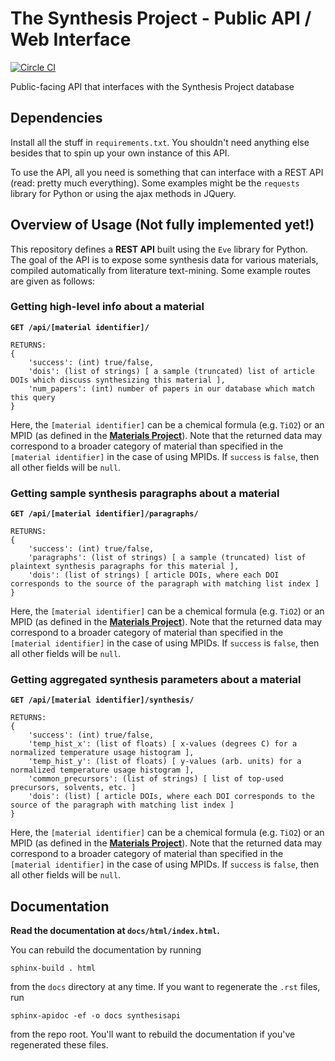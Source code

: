 # The Synthesis Project - Public API / Web Interface
[![Circle CI](https://circleci.com/gh/olivettigroup/synthesis-api.svg?style=svg&circle-token=224606a43088c3248ea1363602b326f8194c9d37)](https://circleci.com/gh/olivettigroup/synthesis-api)

Public-facing API that interfaces with the Synthesis Project database

## Dependencies

Install all the stuff in `requirements.txt`. You shouldn't need anything else besides that to spin up your own instance of this API.

To use the API, all you need is something that can interface with a REST API (read: pretty much everything). Some examples might be the `requests` library for Python or using the ajax methods in JQuery.

## Overview of Usage (Not fully implemented yet!)

This repository defines a **REST API** built using the `Eve` library for Python. The goal of the API is to expose some synthesis data for various materials, compiled automatically from literature text-mining. Some example routes are given as follows:

### Getting high-level info about a material

**`GET /api/[material identifier]/`**
    
    RETURNS:
    {
        'success': (int) true/false,
        'dois': (list of strings) [ a sample (truncated) list of article DOIs which discuss synthesizing this material ],
        'num_papers': (int) number of papers in our database which match this query
    }

Here, the `[material identifier]` can be a chemical formula (e.g. `TiO2`) or an MPID (as defined in the [**Materials Project**](http://materialsproject.org)). Note that the returned data may correspond to a broader category of material than specified in the `[material identifier]` in the case of using MPIDs. If `success` is `false`, then all other fields will be `null`.

### Getting sample synthesis paragraphs about a material

**`GET /api/[material identifier]/paragraphs/`**
    
    RETURNS:
    {
        'success': (int) true/false,
        'paragraphs': (list of strings) [ a sample (truncated) list of plaintext synthesis paragraphs for this material ],
        'dois': (list of strings) [ article DOIs, where each DOI corresponds to the source of the paragraph with matching list index ]
    }

Here, the `[material identifier]` can be a chemical formula (e.g. `TiO2`) or an MPID (as defined in the [**Materials Project**](http://materialsproject.org)). Note that the returned data may correspond to a broader category of material than specified in the `[material identifier]` in the case of using MPIDs. If `success` is `false`, then all other fields will be `null`.

### Getting aggregated synthesis parameters about a material

**`GET /api/[material identifier]/synthesis/`**
    
    RETURNS:
    {
        'success': (int) true/false,
        'temp_hist_x': (list of floats) [ x-values (degrees C) for a normalized temperature usage histogram ],
        'temp_hist_y': (list of floats) [ y-values (arb. units) for a normalized temperature usage histogram ],
        'common_precursors': (list of strings) [ list of top-used precursors, solvents, etc. ]
        'dois': (list) [ article DOIs, where each DOI corresponds to the source of the paragraph with matching list index ]
    }

Here, the `[material identifier]` can be a chemical formula (e.g. `TiO2`) or an MPID (as defined in the [**Materials Project**](http://materialsproject.org)). Note that the returned data may correspond to a broader category of material than specified in the `[material identifier]` in the case of using MPIDs. If `success` is `false`, then all other fields will be `null`.

## Documentation

__Read the documentation at `docs/html/index.html`.__ 

You can rebuild the documentation by running 
    
    sphinx-build . html 

from the `docs` directory at any time. If you want to regenerate the `.rst` files, run 

    sphinx-apidoc -ef -o docs synthesisapi

from the repo root. You'll want to rebuild the documentation if you've regenerated these files.


